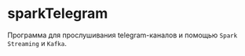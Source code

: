 # sparkTelegram
Программа для прослушивания telegram-каналов и помощью `Spark Streaming` и `Kafka`.
